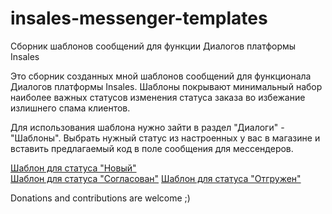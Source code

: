 # insales-messenger-templates
Сборник шаблонов сообщений для функции Диалогов платформы Insales

Это сборник созданных мной шаблонов сообщений для функционала Диалогов платформы Insales. Шаблоны покрывают минимальный набор наиболее важных статусов изменения статуса заказа во избежание излишнего спама клиентов.

Для использования шаблона нужно зайти в раздел "Диалоги" - "Шаблоны". Выбрать нужный статус из настроенных у вас в магазине и вставить предлагаемый код в поле сообщения для мессендеров.

[Шаблон для статуса "Новый"](new.md)  
[Шаблон для статуса "Согласован"](confirmed.md)
[Шаблон для статуса "Отгружен"](sent.md)

Donations and contributions are welcome ;)
